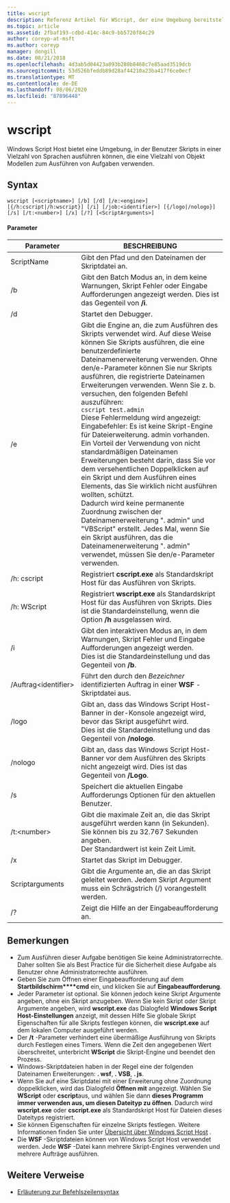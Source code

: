 ```yaml
---
title: wscript
description: Referenz Artikel für WScript, der eine Umgebung bereitstellt, in der Benutzer Skripts in einer Vielzahl von Sprachen ausführen können, die eine Vielzahl von Objekt Modellen zum Ausführen von Aufgaben verwenden.
ms.topic: article
ms.assetid: 2fbaf193-cdbd-414c-84c9-bb5720f84c29
author: coreyp-at-msft
ms.author: coreyp
manager: dongill
ms.date: 08/21/2018
ms.openlocfilehash: 4d3ab5d04423a093b280b8468c7e85aad3519dcb
ms.sourcegitcommit: 53d526bfeddb89d28af44210a23ba417f6ce0ecf
ms.translationtype: MT
ms.contentlocale: de-DE
ms.lasthandoff: 08/06/2020
ms.locfileid: "87896448"
---
```

# <a name="wscript"></a>wscript



Windows Script Host bietet eine Umgebung, in der Benutzer Skripts in einer Vielzahl von Sprachen ausführen können, die eine Vielzahl von Objekt Modellen zum Ausführen von Aufgaben verwenden.

## <a name="syntax"></a>Syntax

```
wscript [<scriptname>] [/b] [/d] [/e:<engine>] [{/h:cscript|/h:wscript}] [/i] [/job:<identifier>] [{/logo|/nologo}] [/s] [/t:<number>] [/x] [/?] [<ScriptArguments>]
```

#### <a name="parameters"></a>Parameter

|Parameter|BESCHREIBUNG|
|---------|-----------|
|ScriptName|Gibt den Pfad und den Dateinamen der Skriptdatei an.|
|/b|Gibt den Batch Modus an, in dem keine Warnungen, Skript Fehler oder Eingabe Aufforderungen angezeigt werden. Dies ist das Gegenteil von **/i**.|
|/d|Startet den Debugger.|
|/e|Gibt die Engine an, die zum Ausführen des Skripts verwendet wird. Auf diese Weise können Sie Skripts ausführen, die eine benutzerdefinierte Dateinamenerweiterung verwenden. Ohne den/e-Parameter können Sie nur Skripts ausführen, die registrierte Dateinamen Erweiterungen verwenden. Wenn Sie z. b. versuchen, den folgenden Befehl auszuführen:<br>```cscript test.admin```<br>Diese Fehlermeldung wird angezeigt: Eingabefehler: Es ist keine Skript-Engine für Dateierweiterung. admin vorhanden.<br>Ein Vorteil der Verwendung von nicht standardmäßigen Dateinamen Erweiterungen besteht darin, dass Sie vor dem versehentlichen Doppelklicken auf ein Skript und dem Ausführen eines Elements, das Sie wirklich nicht ausführen wollten, schützt. <br>Dadurch wird keine permanente Zuordnung zwischen der Dateinamenerweiterung ". admin" und "VBScript" erstellt. Jedes Mal, wenn Sie ein Skript ausführen, das die Dateinamenerweiterung ". admin" verwendet, müssen Sie den/e-Parameter verwenden.|
|/h: cscript|Registriert **cscript.exe** als Standardskript Host für das Ausführen von Skripts.|
|/h: WScript|Registriert **wscript.exe** als Standardskript Host für das Ausführen von Skripts. Dies ist die Standardeinstellung, wenn die Option **/h** ausgelassen wird.|
|/i|Gibt den interaktiven Modus an, in dem Warnungen, Skript Fehler und Eingabe Aufforderungen angezeigt werden.</br>Dies ist die Standardeinstellung und das Gegenteil von **/b**.|
|/Auftrag\<identifier>|Führt den durch den *Bezeichner* identifizierten Auftrag in einer **WSF** -Skriptdatei aus.|
|/logo|Gibt an, dass das Windows Script Host-Banner in der-Konsole angezeigt wird, bevor das Skript ausgeführt wird.</br>Dies ist die Standardeinstellung und das Gegenteil von **/nologo**.|
|/nologo|Gibt an, dass das Windows Script Host-Banner vor dem Ausführen des Skripts nicht angezeigt wird. Dies ist das Gegenteil von **/Logo**.|
|/s|Speichert die aktuellen Eingabe Aufforderungs Optionen für den aktuellen Benutzer.|
|/t:\<number>|Gibt die maximale Zeit an, die das Skript ausgeführt werden kann (in Sekunden). Sie können bis zu 32.767 Sekunden angeben.</br>Der Standardwert ist kein Zeit Limit.|
|/x|Startet das Skript im Debugger.|
|Scriptarguments|Gibt die Argumente an, die an das Skript geleitet werden. Jedem Skript Argument muss ein Schrägstrich (/) vorangestellt werden.|
|/?|Zeigt die Hilfe an der Eingabeaufforderung an.|

## <a name="remarks"></a>Bemerkungen

-   Zum Ausführen dieser Aufgabe benötigen Sie keine Administratorrechte. Daher sollten Sie als Best Practice für die Sicherheit diese Aufgabe als Benutzer ohne Administratorrechte ausführen.
-   Geben Sie zum Öffnen einer Eingabeaufforderung auf dem **Startbildschirm****cmd** ein, und klicken Sie auf **Eingabeaufforderung**.
-   Jeder Parameter ist optional. Sie können jedoch keine Skript Argumente angeben, ohne ein Skript anzugeben. Wenn Sie kein Skript oder Skript Argumente angeben, wird **wscript.exe** das Dialogfeld **Windows Script Host-Einstellungen** anzeigt, mit dessen Hilfe Sie globale Skript Eigenschaften für alle Skripts festlegen können, die **wscript.exe** auf dem lokalen Computer ausgeführt werden.
-   Der **/t** -Parameter verhindert eine übermäßige Ausführung von Skripts durch Festlegen eines Timers. Wenn die Zeit den angegebenen Wert überschreitet, unterbricht **WScript** die Skript-Engine und beendet den Prozess.
-   Windows-Skriptdateien haben in der Regel eine der folgenden Dateinamen Erweiterungen: **. wsf**, **. VSB**, **. js**.
-   Wenn Sie auf eine Skriptdatei mit einer Erweiterung ohne Zuordnung doppelklicken, wird das Dialogfeld **Öffnen mit** angezeigt. Wählen Sie **WScript** oder **cscript**aus, und wählen Sie dann **dieses Programm immer verwenden aus, um diesen Dateityp zu öffnen**. Dadurch wird **wscript.exe** oder **cscript.exe** als Standardskript Host für Dateien dieses Dateityps registriert.
-   Sie können Eigenschaften für einzelne Skripts festlegen. Weitere Informationen finden Sie unter [Übersicht über Windows Script Host](/previous-versions/windows/it-pro/windows-server-2003/cc738350(v=ws.10)) .
-   Die **WSF** -Skriptdateien können von Windows Script Host verwendet werden. Jede **WSF** -Datei kann mehrere Skript-Engines verwenden und mehrere Aufträge ausführen.

## <a name="additional-references"></a>Weitere Verweise

- [Erläuterung zur Befehlszeilensyntax](command-line-syntax-key.md)
